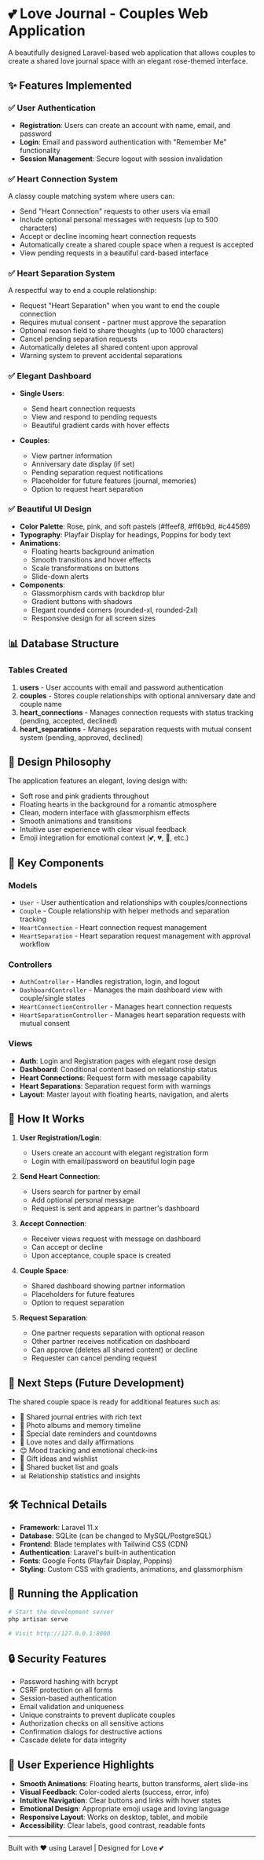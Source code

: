 # 💕 Love Journal - Couples Web Application

A beautifully designed Laravel-based web application that allows couples to create a shared love journal space with an elegant rose-themed interface.

## ✨ Features Implemented

### ✅ User Authentication
- **Registration**: Users can create an account with name, email, and password
- **Login**: Email and password authentication with "Remember Me" functionality
- **Session Management**: Secure logout with session invalidation

### ✅ Heart Connection System
A classy couple matching system where users can:
- Send "Heart Connection" requests to other users via email
- Include optional personal messages with requests (up to 500 characters)
- Accept or decline incoming heart connection requests
- Automatically create a shared couple space when a request is accepted
- View pending requests in a beautiful card-based interface

### ✅ Heart Separation System
A respectful way to end a couple relationship:
- Request "Heart Separation" when you want to end the couple connection
- Requires mutual consent - partner must approve the separation
- Optional reason field to share thoughts (up to 1000 characters)
- Cancel pending separation requests
- Automatically deletes all shared content upon approval
- Warning system to prevent accidental separations

### ✅ Elegant Dashboard
- **Single Users**: 
  - Send heart connection requests
  - View and respond to pending requests
  - Beautiful gradient cards with hover effects
  
- **Couples**: 
  - View partner information
  - Anniversary date display (if set)
  - Pending separation request notifications
  - Placeholder for future features (journal, memories)
  - Option to request heart separation

### ✅ Beautiful UI Design
- **Color Palette**: Rose, pink, and soft pastels (#ffeef8, #ff6b9d, #c44569)
- **Typography**: Playfair Display for headings, Poppins for body text
- **Animations**: 
  - Floating hearts background animation
  - Smooth transitions and hover effects
  - Scale transformations on buttons
  - Slide-down alerts
- **Components**:
  - Glassmorphism cards with backdrop blur
  - Gradient buttons with shadows
  - Elegant rounded corners (rounded-xl, rounded-2xl)
  - Responsive design for all screen sizes

## 📊 Database Structure

### Tables Created
1. **users** - User accounts with email and password authentication
2. **couples** - Stores couple relationships with optional anniversary date and couple name
3. **heart_connections** - Manages connection requests with status tracking (pending, accepted, declined)
4. **heart_separations** - Manages separation requests with mutual consent system (pending, approved, declined)

## 🎨 Design Philosophy

The application features an elegant, loving design with:
- Soft rose and pink gradients throughout
- Floating hearts in the background for a romantic atmosphere
- Clean, modern interface with glassmorphism effects
- Smooth animations and transitions
- Intuitive user experience with clear visual feedback
- Emoji integration for emotional context (💕, 💔, 💌, etc.)

## 🔧 Key Components

### Models
- `User` - User authentication and relationships with couples/connections
- `Couple` - Couple relationship with helper methods and separation tracking
- `HeartConnection` - Heart connection request management
- `HeartSeparation` - Heart separation request management with approval workflow

### Controllers
- `AuthController` - Handles registration, login, and logout
- `DashboardController` - Manages the main dashboard view with couple/single states
- `HeartConnectionController` - Manages heart connection requests
- `HeartSeparationController` - Manages heart separation requests with mutual consent

### Views
- **Auth**: Login and Registration pages with elegant rose design
- **Dashboard**: Conditional content based on relationship status
- **Heart Connections**: Request form with message capability
- **Heart Separations**: Separation request form with warnings
- **Layout**: Master layout with floating hearts, navigation, and alerts

## 📱 How It Works

1. **User Registration/Login**: 
   - Users create an account with elegant registration form
   - Login with email/password on beautiful login page
   
2. **Send Heart Connection**: 
   - Users search for partner by email
   - Add optional personal message
   - Request is sent and appears in partner's dashboard
   
3. **Accept Connection**: 
   - Receiver views request with message on dashboard
   - Can accept or decline
   - Upon acceptance, couple space is created
   
4. **Couple Space**: 
   - Shared dashboard showing partner information
   - Placeholders for future features
   - Option to request separation
   
5. **Request Separation**: 
   - One partner requests separation with optional reason
   - Other partner receives notification on dashboard
   - Can approve (deletes all shared content) or decline
   - Requester can cancel pending request

## 🚀 Next Steps (Future Development)

The shared couple space is ready for additional features such as:
- 📔 Shared journal entries with rich text
- 📸 Photo albums and memory timeline
- 🎂 Special date reminders and countdowns
- 💌 Love notes and daily affirmations
- 😊 Mood tracking and emotional check-ins
- 🎁 Gift ideas and wishlist
- 📍 Shared bucket list and goals
- 📊 Relationship statistics and insights

## 🛠️ Technical Details

- **Framework**: Laravel 11.x
- **Database**: SQLite (can be changed to MySQL/PostgreSQL)
- **Frontend**: Blade templates with Tailwind CSS (CDN)
- **Authentication**: Laravel's built-in authentication
- **Fonts**: Google Fonts (Playfair Display, Poppins)
- **Styling**: Custom CSS with gradients, animations, and glassmorphism

## 🏃 Running the Application

```bash
# Start the development server
php artisan serve

# Visit http://127.0.0.1:8000
```

## 🔒 Security Features

- Password hashing with bcrypt
- CSRF protection on all forms
- Session-based authentication
- Email validation and uniqueness
- Unique constraints to prevent duplicate couples
- Authorization checks on all sensitive actions
- Confirmation dialogs for destructive actions
- Cascade delete for data integrity

## 🎯 User Experience Highlights

- **Smooth Animations**: Floating hearts, button transforms, alert slide-ins
- **Visual Feedback**: Color-coded alerts (success, error, info)
- **Intuitive Navigation**: Clear buttons and links with hover states
- **Emotional Design**: Appropriate emoji usage and loving language
- **Responsive Layout**: Works on desktop, tablet, and mobile
- **Accessibility**: Clear labels, good contrast, readable fonts

---

Built with ❤️ using Laravel | Designed for Love 💕
